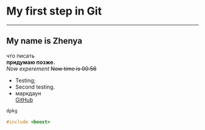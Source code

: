 #  My first step in Git
---
##  My name is Zhenya
что писать  
**придумаю позже.<br>**
_Now experement_
~~Now time is 00:56~~  
* Testing;  
* Second testing.  
* маркдаун  
[GitHub](http://www.github.com "Гит Хаб")  
```bash
dpkg
```
```C++
#include <boost>
```
